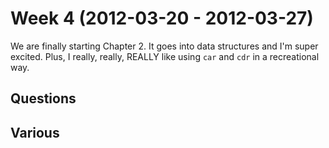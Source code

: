 # Week 4 (2012-03-20 - 2012-03-27)

We are finally starting Chapter 2. It goes into data structures and I'm super excited. Plus, I really, really, REALLY like using `car` and `cdr` in a recreational way.

## Questions

## Various
